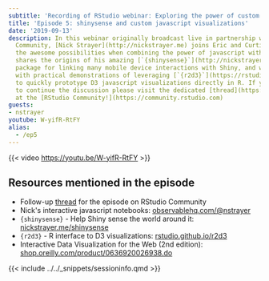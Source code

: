 ```yaml
---
subtitle: 'Recording of RStudio webinar: Exploring the power of custom javascript and shinysense with Nick Strayer!'
title: 'Episode 5: shinysense and custom javascript visualizations'
date: '2019-09-13'
description: In this webinar originally broadcast live in partnership with RStudio
  Community, [Nick Strayer](http://nickstrayer.me) joins Eric and Curtis to share
  the awesome possibilities when combining the power of javascript with Shiny!  Nick
  shares the origins of his amazing [`{shinysense}`](http://nickstrayer.me/shinysense)
  package for linking many mobile device interactions with Shiny, and we go hands-on
  with practical demonstrations of leveraging [`{r2d3}`](https://rstudio.github.io/r2d3)
  to quickly prototype D3 javascript visualizations directly in R. If you would like
  to continue the discussion please visit the dedicated [thread](https://community.rstudio.com/t/follow-up-thread-for-webinar-shinysense-and-custom-javascript-visualizations/39767)
  at the [RStudio Community!](https://community.rstudio.com)
guests: 
- nstrayer
youtube: W-yifR-RtFY
alias:
  - /ep5
---
```


{{< video https://youtu.be/W-yifR-RtFY >}}

## Resources mentioned in the episode

* Follow-up [thread](https://community.rstudio.com/t/follow-up-thread-for-webinar-shinysense-and-custom-javascript-visualizations/39767) for the episode on RStudio Community
* Nick's interactive javascript notebooks: [observablehq.com/@nstrayer](https://observablehq.com/@nstrayer)
* `{shinysense}` - Help Shiny sense the world around it: [nickstrayer.me/shinysense](http://nickstrayer.me/shinysense/index.html)
* `{r2d3}` - R interface to D3 visualizations: [rstudio.github.io/r2d3](https://rstudio.github.io/r2d3)
* Interactive Data Visualization for the Web (2nd edition): [shop.oreilly.com/product/0636920026938.do](http://shop.oreilly.com/product/0636920026938.do)

{{< include ../../_snippets/sessioninfo.qmd >}}
